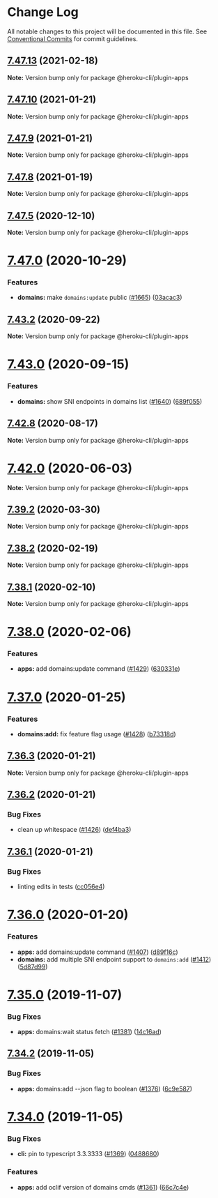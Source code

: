 # Change Log

All notable changes to this project will be documented in this file.
See [Conventional Commits](https://conventionalcommits.org) for commit guidelines.

## [7.47.13](https://github.com/heroku/heroku-cli-plugin-apps/compare/v7.47.12...v7.47.13) (2021-02-18)

**Note:** Version bump only for package @heroku-cli/plugin-apps





## [7.47.10](https://github.com/heroku/heroku-cli-plugin-apps/compare/v7.47.7...v7.47.10) (2021-01-21)

**Note:** Version bump only for package @heroku-cli/plugin-apps





## [7.47.9](https://github.com/heroku/heroku-cli-plugin-apps/compare/v7.47.7...v7.47.9) (2021-01-21)

**Note:** Version bump only for package @heroku-cli/plugin-apps





## [7.47.8](https://github.com/heroku/heroku-cli-plugin-apps/compare/v7.47.2...v7.47.8) (2021-01-19)

**Note:** Version bump only for package @heroku-cli/plugin-apps





## [7.47.5](https://github.com/heroku/heroku-cli-plugin-apps/compare/v7.47.4...v7.47.5) (2020-12-10)

**Note:** Version bump only for package @heroku-cli/plugin-apps





# [7.47.0](https://github.com/heroku/heroku-cli-plugin-apps/compare/v7.46.2...v7.47.0) (2020-10-29)


### Features

* **domains:** make `domains:update` public ([#1665](https://github.com/heroku/heroku-cli-plugin-apps/issues/1665)) ([03acac3](https://github.com/heroku/heroku-cli-plugin-apps/commit/03acac3c19922c10e8d07d8e29afe6ca3134ab2a))





## [7.43.2](https://github.com/heroku/heroku-cli-plugin-apps/compare/v7.43.1...v7.43.2) (2020-09-22)

**Note:** Version bump only for package @heroku-cli/plugin-apps





# [7.43.0](https://github.com/heroku/heroku-cli-plugin-apps/compare/v7.42.13...v7.43.0) (2020-09-15)


### Features

* **domains:** show SNI endpoints in domains list ([#1640](https://github.com/heroku/heroku-cli-plugin-apps/issues/1640)) ([689f055](https://github.com/heroku/heroku-cli-plugin-apps/commit/689f0554bd00fd8d226642c1fb4fe5ffdc9695ee))





## [7.42.8](https://github.com/heroku/heroku-cli-plugin-apps/compare/v7.42.7...v7.42.8) (2020-08-17)

**Note:** Version bump only for package @heroku-cli/plugin-apps





# [7.42.0](https://github.com/heroku/heroku-cli-plugin-apps/compare/v7.41.1...v7.42.0) (2020-06-03)

**Note:** Version bump only for package @heroku-cli/plugin-apps





## [7.39.2](https://github.com/heroku/heroku-cli-plugin-apps/compare/v7.39.1...v7.39.2) (2020-03-30)

**Note:** Version bump only for package @heroku-cli/plugin-apps





## [7.38.2](https://github.com/heroku/heroku-cli-plugin-apps/compare/v7.38.1...v7.38.2) (2020-02-19)

**Note:** Version bump only for package @heroku-cli/plugin-apps





## [7.38.1](https://github.com/heroku/heroku-cli-plugin-apps/compare/v7.38.0...v7.38.1) (2020-02-10)

**Note:** Version bump only for package @heroku-cli/plugin-apps





# [7.38.0](https://github.com/heroku/heroku-cli-plugin-apps/compare/v7.37.0...v7.38.0) (2020-02-06)


### Features

* **apps:** add domains:update command ([#1429](https://github.com/heroku/heroku-cli-plugin-apps/issues/1429)) ([630331e](https://github.com/heroku/heroku-cli-plugin-apps/commit/630331e4a62fa582a48d17a37266ff7215809e53))





# [7.37.0](https://github.com/heroku/heroku-cli-plugin-apps/compare/v7.36.3...v7.37.0) (2020-01-25)


### Features

* **domains:add:** fix feature flag usage ([#1428](https://github.com/heroku/heroku-cli-plugin-apps/issues/1428)) ([b73318d](https://github.com/heroku/heroku-cli-plugin-apps/commit/b73318d03a8049bef7852e60dacc875c6c7b55ac))





## [7.36.3](https://github.com/heroku/heroku-cli-plugin-apps/compare/v7.36.2...v7.36.3) (2020-01-21)

**Note:** Version bump only for package @heroku-cli/plugin-apps





## [7.36.2](https://github.com/heroku/heroku-cli-plugin-apps/compare/v7.36.1...v7.36.2) (2020-01-21)


### Bug Fixes

* clean up whitespace ([#1426](https://github.com/heroku/heroku-cli-plugin-apps/issues/1426)) ([def4ba3](https://github.com/heroku/heroku-cli-plugin-apps/commit/def4ba316d8e04de63421f47905934b9342ad5cd))





## [7.36.1](https://github.com/heroku/heroku-cli-plugin-apps/compare/v7.36.0...v7.36.1) (2020-01-21)


### Bug Fixes

* linting edits in tests ([cc056e4](https://github.com/heroku/heroku-cli-plugin-apps/commit/cc056e4bfd38b525dfac09b59bf58bfcfc5b3223))





# [7.36.0](https://github.com/heroku/heroku-cli-plugin-apps/compare/v7.35.1...v7.36.0) (2020-01-20)


### Features

* **apps:** add domains:update command ([#1407](https://github.com/heroku/heroku-cli-plugin-apps/issues/1407)) ([d89f16c](https://github.com/heroku/heroku-cli-plugin-apps/commit/d89f16cf98ebfb236d882859b3eb1f6adaa209da))
* **domains:** add multiple SNI endpoint support to `domains:add` ([#1412](https://github.com/heroku/heroku-cli-plugin-apps/issues/1412)) ([5d87d99](https://github.com/heroku/heroku-cli-plugin-apps/commit/5d87d9964d703439c1b8f5fb200225b02f50b1c5))





# [7.35.0](https://github.com/heroku/heroku-cli-plugin-apps/compare/v7.34.2...v7.35.0) (2019-11-07)


### Bug Fixes

* **apps:** domains:wait status fetch ([#1381](https://github.com/heroku/heroku-cli-plugin-apps/issues/1381)) ([14c16ad](https://github.com/heroku/heroku-cli-plugin-apps/commit/14c16ad))





## [7.34.2](https://github.com/heroku/heroku-cli-plugin-apps/compare/v7.34.1...v7.34.2) (2019-11-05)


### Bug Fixes

* **apps:** domains:add --json flag to boolean ([#1376](https://github.com/heroku/heroku-cli-plugin-apps/issues/1376)) ([6c9e587](https://github.com/heroku/heroku-cli-plugin-apps/commit/6c9e587))





# [7.34.0](https://github.com/heroku/heroku-cli-plugin-apps/compare/v7.33.3...v7.34.0) (2019-11-05)


### Bug Fixes

* **cli:** pin to typescript 3.3.3333 ([#1369](https://github.com/heroku/heroku-cli-plugin-apps/issues/1369)) ([0488680](https://github.com/heroku/heroku-cli-plugin-apps/commit/0488680))


### Features

* **apps:** add oclif version of domains cmds  ([#1361](https://github.com/heroku/heroku-cli-plugin-apps/issues/1361)) ([66c7c4e](https://github.com/heroku/heroku-cli-plugin-apps/commit/66c7c4e))
